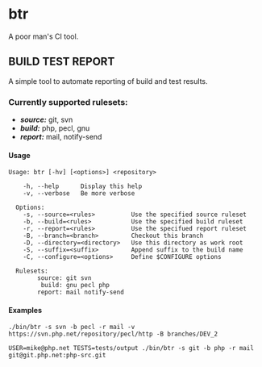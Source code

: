# btr

A poor man's CI tool.

## BUILD TEST REPORT

A simple tool to automate reporting of build and test results.

### Currently supported rulesets:

* ***source:*** git, svn
* ***build:*** php, pecl, gnu
* ***report:*** mail, notify-send

#### Usage
```
Usage: btr [-hv] [<options>] <repository>

    -h, --help      Display this help
    -v, --verbose   Be more verbose

  Options:
    -s, --source=<rules>          Use the specified source ruleset
    -b, --build=<rules>           Use the specified build ruleset
    -r, --report=<rules>          Use the specifued report ruleset
    -B, --branch=<branch>         Checkout this branch
    -D, --directory=<directory>   Use this directory as work root
    -S, --suffix=<suffix>         Append suffix to the build name
    -C, --configure=<options>     Define $CONFIGURE options

  Rulesets:
        source: git svn
         build: gnu pecl php
        report: mail notify-send
```
#### Examples

`./bin/btr -s svn -b pecl -r mail -v https://svn.php.net/repository/pecl/http -B branches/DEV_2`

`USER=mike@php.net TESTS=tests/output ./bin/btr -s git -b php -r mail git@git.php.net:php-src.git`

